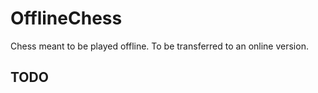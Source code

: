 # OfflineChess
Chess meant to be played offline. To be transferred to an online version.  

## TODO
